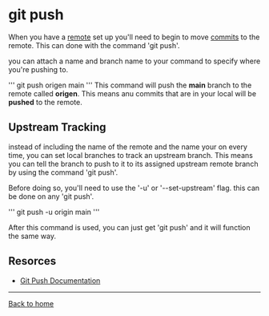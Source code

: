 # git push

When you have a [remote](./REMOTE.md) set up you'll need to begin to move [commits](./COMMIT.md) to the remote.
This can done with the command 'git push'.

you can attach a name and branch name to your command to specify where you're pushing to.

'''
git push origen main
'''
This command will push the **main** branch to the remote called **origen**.
This means anu commits that are in your local will be **pushed** to the remote.

## Upstream Tracking 

instead of including the name of the remote and the name your on every time, you can set local branches to track an upstream branch. 
This means you can tell the branch to push to it to its assigned upstream remote branch by using the command 'git push'.

Before doing so, you'll need to use the '-u' or '--set-upstream' flag. this can be done on any 'git push'.

'''
git push -u origin main
'''

After this command is used, you can just get 'git push' and it will function the same way.

## Resorces 

- [Git Push Documentation](https://git-scm.com/docs/git-push)

---

[Back to home](../README.md)